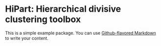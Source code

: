 # HiPart: Hierarchical divisive clustering toolbox

This is a simple example package. You can use
[Github-flavored Markdown](https://guides.github.com/features/mastering-markdown/)
to write your content.